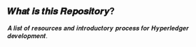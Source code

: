 ## 𝑾𝒉𝒂𝒕 𝒊𝒔 𝒕𝒉𝒊𝒔 𝑹𝒆𝒑𝒐𝒔𝒊𝒕𝒐𝒓𝒚?
𝑨 𝒍𝒊𝒔𝒕 𝒐𝒇 𝒓𝒆𝒔𝒐𝒖𝒓𝒄𝒆𝒔 𝒂𝒏𝒅 𝒊𝒏𝒕𝒓𝒐𝒅𝒖𝒄𝒕𝒐𝒓𝒚 𝒑𝒓𝒐𝒄𝒆𝒔𝒔 𝒇𝒐𝒓 𝑯𝒚𝒑𝒆𝒓𝒍𝒆𝒅𝒈𝒆𝒓 𝒅𝒆𝒗𝒆𝒍𝒐𝒑𝒎𝒆𝒏𝒕.
